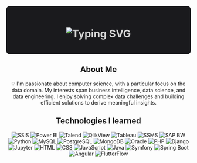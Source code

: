 <div align="center" style="background-color:#1A1A1D; padding: 20px; border-radius: 10px;">

  <h1 align="center" style="color:#D3D3D3;">
    <img src="https://readme-typing-svg.demolab.com?font=Fira+Code&duration=2000&pause=1000&color=9A9A9A&width=435&lines=Saif+Mejri;Computer+Science+Engineering+Student;Business+Intelligence+Graduate" alt="Typing SVG" />
  </h1>

</div>

<div align="center">

  ## About Me
  💡 I'm passionate about computer science, with a particular focus on the data domain. My interests span business intelligence, data science, and data engineering. I enjoy solving complex data challenges and building efficient solutions to derive meaningful insights.

  ## Technologies I learned

  ![SSIS](https://img.shields.io/badge/SSIS-%23297E4C.svg?style=for-the-badge&logo=microsoft-sql-server&logoColor=white)
  ![Power BI](https://img.shields.io/badge/Power%20BI-F2C811?style=for-the-badge&logo=power-bi&logoColor=black)
  ![Talend](https://img.shields.io/badge/Talend-%23FF6D00.svg?style=for-the-badge&logo=talend&logoColor=white)
  ![QlikView](https://img.shields.io/badge/QlikView-%23A60000.svg?style=for-the-badge&logo=qlik&logoColor=white)
  ![Tableau](https://img.shields.io/badge/Tableau-E97627.svg?style=for-the-badge&logo=tableau&logoColor=white)
  ![SSMS](https://img.shields.io/badge/SSMS-%23297E4C.svg?style=for-the-badge&logo=microsoft-sql-server&logoColor=white)
  ![SAP BW](https://img.shields.io/badge/SAP_BW-%2300ADEF.svg?style=for-the-badge&logo=sap&logoColor=white)
  ![Python](https://img.shields.io/badge/python-3670A0?style=for-the-badge&logo=python&logoColor=ffdd54)
  ![MySQL](https://img.shields.io/badge/mysql-%2300f.svg?style=for-the-badge&logo=mysql&logoColor=white)
  ![PostgreSQL](https://img.shields.io/badge/PostgreSQL-%23316192.svg?style=for-the-badge&logo=postgresql&logoColor=white)
  ![MongoDB](https://img.shields.io/badge/mongodb-%2347A248.svg?style=for-the-badge&logo=mongodb&logoColor=white)
  ![Oracle](https://img.shields.io/badge/oracle-%23F80000.svg?style=for-the-badge&logo=oracle&logoColor=white)
  ![PHP](https://img.shields.io/badge/php-%23777BB4.svg?style=for-the-badge&logo=php&logoColor=white)
  ![Django](https://img.shields.io/badge/Django-%23092E20.svg?style=for-the-badge&logo=django&logoColor=white)
  ![Jupyter](https://img.shields.io/badge/Jupyter-%23F37626.svg?style=for-the-badge&logo=jupyter&logoColor=white)
  ![HTML](https://img.shields.io/badge/HTML-%23E34F26.svg?style=for-the-badge&logo=html5&logoColor=white)
  ![CSS](https://img.shields.io/badge/CSS-%231572B6.svg?style=for-the-badge&logo=css3&logoColor=white)
  ![JavaScript](https://img.shields.io/badge/JavaScript-%23323330.svg?style=for-the-badge&logo=javascript&logoColor=%23F7DF1E)
  ![Java](https://img.shields.io/badge/Java-%23ED8B00.svg?style=for-the-badge&logo=java&logoColor=white)
  ![Symfony](https://img.shields.io/badge/Symfony-%23000000.svg?style=for-the-badge&logo=symfony&logoColor=white)
  ![Spring Boot](https://img.shields.io/badge/Spring%20Boot-%236DB33F.svg?style=for-the-badge&logo=spring-boot&logoColor=white)
  ![Angular](https://img.shields.io/badge/Angular-%23DD0031.svg?style=for-the-badge&logo=angular&logoColor=white)
  ![FlutterFlow](https://img.shields.io/badge/FlutterFlow-%2302569B.svg?style=for-the-badge&logo=flutter&logoColor=white)

</div>
